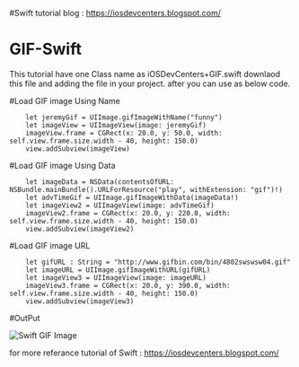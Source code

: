 
#Swift tutorial blog :  https://iosdevcenters.blogspot.com/

# GIF-Swift

This tutorial have one Class name as iOSDevCenters+GIF.swift downlaod this file and adding the file in your project. after you can use as below code.

#Load GIF image Using Name

        let jeremyGif = UIImage.gifImageWithName("funny")
        let imageView = UIImageView(image: jeremyGif)
        imageView.frame = CGRect(x: 20.0, y: 50.0, width: self.view.frame.size.width - 40, height: 150.0)
        view.addSubview(imageView)

#Load GIF image Using Data

        let imageData = NSData(contentsOfURL: NSBundle.mainBundle().URLForResource("play", withExtension: "gif")!)
        let advTimeGif = UIImage.gifImageWithData(imageData!)
        let imageView2 = UIImageView(image: advTimeGif)
        imageView2.frame = CGRect(x: 20.0, y: 220.0, width: self.view.frame.size.width - 40, height: 150.0)
        view.addSubview(imageView2)

#Load GIF image URL

        let gifURL : String = "http://www.gifbin.com/bin/4802swswsw04.gif"
        let imageURL = UIImage.gifImageWithURL(gifURL)
        let imageView3 = UIImageView(image: imageURL)
        imageView3.frame = CGRect(x: 20.0, y: 390.0, width: self.view.frame.size.width - 40, height: 150.0)
        view.addSubview(imageView3)

#OutPut 

![Swift GIF Image](http://i.imgur.com/y6jHCsX.gif)

for more referance tutorial of Swift : https://iosdevcenters.blogspot.com/

